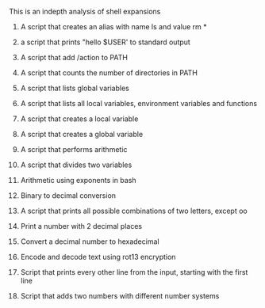 This is an indepth analysis of shell expansions

1. A script that creates an alias with name ls and value rm *

2. a script that prints "hello $USER' to standard output

3. A script that add /action to PATH

4. A script that counts the number of directories in PATH

5. A script that lists global variables

6. A script that lists all local variables, environment variables and functions

7. A script that creates a local variable

8. A script that creates a global variable

9. A script that performs arithmetic

10. A script that divides two variables

11. Arithmetic using exponents in bash

12. Binary to decimal conversion

13. A script that prints all possible combinations of two letters, except oo

14. Print a number with 2 decimal places

15. Convert a decimal number to hexadecimal

16. Encode and decode text using rot13 encryption

17. Script that prints every other line from the input, starting with the first line

18. Script that adds two numbers with different number systems 
